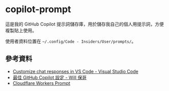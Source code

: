 # copilot-prompt

這是我的 GitHub Copilot 提示詞儲存庫，用於儲存我自己的個人用提示詞，方便複製貼上使用。

使用者資料位置在 `~/.config/Code - Insiders/User/prompts/`。

## 參考資料

- [Customize chat responses in VS Code - Visual Studio Code](https://code.visualstudio.com/docs/copilot/copilot-customization)
- [最佳 GitHub Copilot 設定 - Will 保哥](https://github.com/doggy8088/github-copilot-configs)
- [Cloudflare Workers Prompt](https://developers.cloudflare.com/workers/prompt.txt)
